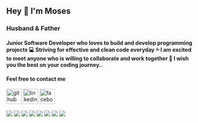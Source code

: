 ## Hey 👋  I'm Moses

### Husband & Father 
#### Junior Software Developer who loves to build and develop programming projects :computer:   Striving for effective and clean code everyday :sweat_drops:   I am excited to meet anyone who is willing to collaborate and work together   :handshake: I wish you the best on your coding journey..

#### Feel free to contact me

<p>
    <img src='https://cdn.jsdelivr.net/npm/simple-icons@3.0.1/icons/github.svg' alt='github' height='40' href="https://github.com/mosesvk">
    <img src='https://cdn.jsdelivr.net/npm/simple-icons@3.0.1/icons/linkedin.svg' alt='linkedin' height='40' href="https://www.linkedin.com/in/mosesvk/">  
    <img src='https://cdn.jsdelivr.net/npm/simple-icons@3.0.1/icons/facebook.svg' alt='facebook' height='40' href="https://www.facebook.com/profile.php?id=100004199235959">
</p>


<p>
    <img src="https://img.shields.io/badge/-github-1B1F23?logo=github&style=flat-square&logoColor=white">
    <img src="https://img.shields.io/badge/-git-E84E31?logo=git&style=flat-square&logoColor=white">
    <img src="https://img.shields.io/badge/-html5-E44D26?logo=html5&style=flat-square&logoColor=white">
    <img src="https://img.shields.io/badge/-css3-25A1E1?logo=css3&style=flat-square&logoColor=white">
    <img src="https://img.shields.io/badge/-javascript-F1A324?logo=javascript&style=flat-square&logoColor=white">
    <img src="https://img.shields.io/badge/-npm-C53635?logo=npm&style=flat-square&logoColor=white">
    <img src="https://img.shields.io/badge/-vscode-3CACF2?logo=visual-studio-code&style=flat-square&logoColor=white">
    <img src="https://img.shields.io/badge/-chrome-0F9855?logo=google-chrome&style=flat-square&logoColor=white">
</p>



<!--
**mosesvk/mosesvk** is a ✨ _special_ ✨ repository because its `README.md` (this file) appears on your GitHub profile.

Here are some ideas to get you started:

- 🔭 I’m currently working on ...
- 🌱 I’m currently learning ...
- 👯 I’m looking to collaborate on ...
- 🤔 I’m looking for help with ...
- 💬 Ask me about ...
- 📫 How to reach me: ...
- 😄 Pronouns: ...
- ⚡ Fun fact: ...
-->
